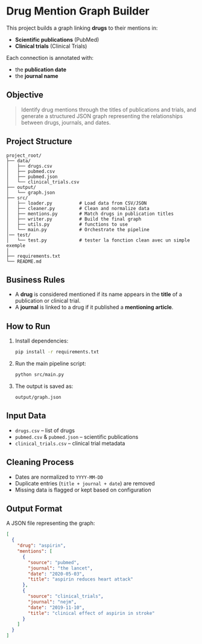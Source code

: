 # Drug Mention Graph Builder

This project builds a graph linking **drugs** to their mentions in:
- **Scientific publications** (PubMed)
- **Clinical trials** (Clinical Trials)

Each connection is annotated with:
- the **publication date**
- the **journal name**

##  Objective

> Identify drug mentions through the titles of publications and trials, and generate a structured JSON graph representing the relationships between drugs, journals, and dates.

## Project Structure

```
project_root/
├── data/
│   ├── drugs.csv
│   ├── pubmed.csv
│   ├── pubmed.json
│   └── clinical_trials.csv
├── output/
│   └── graph.json
├── src/
│   ├── loader.py          # Load data from CSV/JSON
│   ├── cleaner.py         # Clean and normalize data
│   ├── mentions.py        # Match drugs in publication titles
│   ├── writer.py          # Build the final graph
│   ├── utils.py           # functions to use 
│   └── main.py            # Orchestrate the pipeline
│── test/
│   └── test.py            # tester la fonction clean avec un simple exemple
│
├── requirements.txt
└── README.md
```

##  Business Rules

- A **drug** is considered mentioned if its name appears in the **title** of a publication or clinical trial.
- A **journal** is linked to a drug if it published a **mentioning article**.

##  How to Run

1. Install dependencies:
   ```bash
   pip install -r requirements.txt
   ```

2. Run the main pipeline script:
   ```bash
   python src/main.py
   ```

3. The output is saved as:
   ```
   output/graph.json
   ```

## Input Data

- `drugs.csv` – list of drugs
- `pubmed.csv` & `pubmed.json` – scientific publications
- `clinical_trials.csv` – clinical trial metadata

##  Cleaning Process

- Dates are normalized to `YYYY-MM-DD`
- Duplicate entries (`title + journal + date`) are removed
- Missing data is flagged or kept based on configuration

## Output Format

A JSON file representing the graph:

```json
[
  {
    "drug": "aspirin",
    "mentions": [
      {
        "source": "pubmed",
        "journal": "the lancet",
        "date": "2020-05-03",
        "title": "aspirin reduces heart attack"
      },
      {
        "source": "clinical_trials",
        "journal": "nejm",
        "date": "2019-11-10",
        "title": "clinical effect of aspirin in stroke"
      }
    ]
  }
]
```


